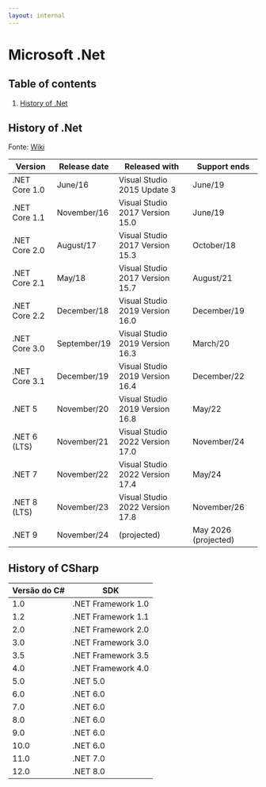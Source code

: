 ```yaml
---
layout: internal
---
```


# Microsoft .Net

## Table of contents

1. [History of .Net](#history-of-net)

## History of .Net

Fonte: [Wiki](https://en.wikipedia.org/wiki/.NET)

| Version | Release date | Released with | Support ends |
| ----- | ----- | ----- | ----- |
| .NET Core 1.0 | June/16 | Visual Studio 2015 Update 3 | June/19 |
| .NET Core 1.1 | November/16 | Visual Studio 2017 Version 15.0 | June/19 |
| .NET Core 2.0 | August/17 | Visual Studio 2017 Version 15.3 | October/18 |
| .NET Core 2.1 | May/18 | Visual Studio 2017 Version 15.7 | August/21 |
| .NET Core 2.2 | December/18 | Visual Studio 2019 Version 16.0 | December/19 |
| .NET Core 3.0 | September/19 | Visual Studio 2019 Version 16.3 | March/20 |
| .NET Core 3.1 | December/19 | Visual Studio 2019 Version 16.4 | December/22 |
| .NET 5 | November/20 | Visual Studio 2019 Version 16.8 | May/22 |
| .NET 6 (LTS) | November/21 | Visual Studio 2022 Version 17.0 | November/24 |
| .NET 7 | November/22 | Visual Studio 2022 Version 17.4 | May/24 |
| .NET 8 (LTS) | November/23 | Visual Studio 2022 Version 17.8 | November/26 |
| .NET 9 | November/24 | (projected) |May 2026 (projected) |

## History of CSharp

|Versão do C#| SDK|
|----|----|
|1.0| .NET Framework 1.0|
|1.2| .NET Framework 1.1|
|2.0| .NET Framework 2.0|
|3.0| .NET Framework 3.0|
|3.5| .NET Framework 3.5|
|4.0| .NET Framework 4.0|
|5.0| .NET 5.0|
|6.0| .NET 6.0|
|7.0| .NET 6.0|
|8.0| .NET 6.0|
|9.0| .NET 6.0|
|10.0| .NET 6.0|
|11.0| .NET 7.0|
|12.0| .NET 8.0|
